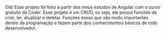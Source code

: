 Olá!
Esse projeto foi feito a partir dos meus estudos de Angular com o curso gratuíto da Coder. 
Esse projeto é um CRUD, ou seja, ele possui funções de criar, ler, atualizar e deletar. Funções essas que são muito importantes dentro da programação e fazem parte dos conhecimentos básicos de todo desenvolvedor.
